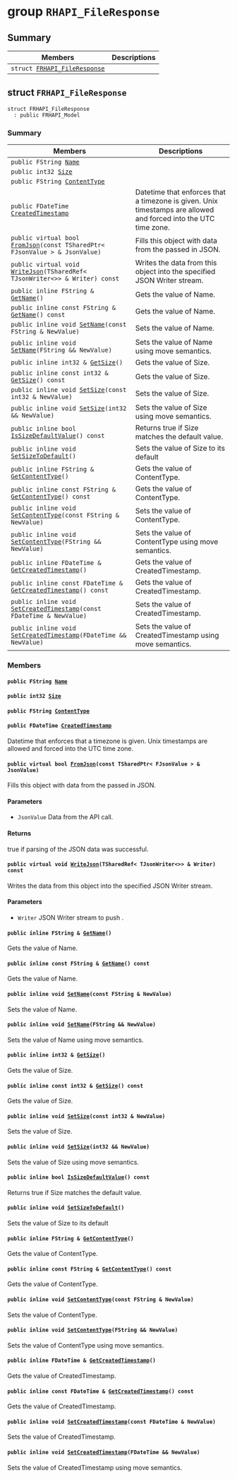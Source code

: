 # group `RHAPI_FileResponse` <a id="group__RHAPI__FileResponse"></a>

## Summary

 Members                        | Descriptions                                
--------------------------------|---------------------------------------------
`struct `[`FRHAPI_FileResponse`](#structFRHAPI__FileResponse) | 

## struct `FRHAPI_FileResponse` <a id="structFRHAPI__FileResponse"></a>

```
struct FRHAPI_FileResponse
  : public FRHAPI_Model
```

### Summary

 Members                        | Descriptions                                
--------------------------------|---------------------------------------------
`public FString `[`Name`](#structFRHAPI__FileResponse_1a435d253c1dedbfea366457c8eee9aca9) | 
`public int32 `[`Size`](#structFRHAPI__FileResponse_1a5bad6f39bc7893caf0eb5e7b834bcef3) | 
`public FString `[`ContentType`](#structFRHAPI__FileResponse_1a5a3fc5a9ae9529bcec5a87b01178bd3e) | 
`public FDateTime `[`CreatedTimestamp`](#structFRHAPI__FileResponse_1ae862f97e31ca9b769a5b3b1c1e104fdd) | Datetime that enforces that a timezone is given. Unix timestamps are allowed and forced into the UTC time zone.
`public virtual bool `[`FromJson`](#structFRHAPI__FileResponse_1a46d972855e7ba94080ed79672ffbd217)`(const TSharedPtr< FJsonValue > & JsonValue)` | Fills this object with data from the passed in JSON.
`public virtual void `[`WriteJson`](#structFRHAPI__FileResponse_1ad140087173cf29fe5b4be8e148b0f71b)`(TSharedRef< TJsonWriter<>> & Writer) const` | Writes the data from this object into the specified JSON Writer stream.
`public inline FString & `[`GetName`](#structFRHAPI__FileResponse_1aa4e55ba624a6ed72cd8462f8061bf4ba)`()` | Gets the value of Name.
`public inline const FString & `[`GetName`](#structFRHAPI__FileResponse_1a9f5b6e88c05a336654f519ab9c84973c)`() const` | Gets the value of Name.
`public inline void `[`SetName`](#structFRHAPI__FileResponse_1a9c5ee25fd63e4b1a0ba51845038c8371)`(const FString & NewValue)` | Sets the value of Name.
`public inline void `[`SetName`](#structFRHAPI__FileResponse_1a6f7330d622cbec795398d357a3bae33b)`(FString && NewValue)` | Sets the value of Name using move semantics.
`public inline int32 & `[`GetSize`](#structFRHAPI__FileResponse_1a20c9b436278aeb0efb90abc51be0d1bb)`()` | Gets the value of Size.
`public inline const int32 & `[`GetSize`](#structFRHAPI__FileResponse_1afc9f0a2d4305d823f1cef3840b4d5200)`() const` | Gets the value of Size.
`public inline void `[`SetSize`](#structFRHAPI__FileResponse_1a56bf6d6c7f130023bc5817d37faf8420)`(const int32 & NewValue)` | Sets the value of Size.
`public inline void `[`SetSize`](#structFRHAPI__FileResponse_1aeadb4a3b15058253e148fbbc3cfaf8f0)`(int32 && NewValue)` | Sets the value of Size using move semantics.
`public inline bool `[`IsSizeDefaultValue`](#structFRHAPI__FileResponse_1a53731a77c1b7fafb991b976576e34bdb)`() const` | Returns true if Size matches the default value.
`public inline void `[`SetSizeToDefault`](#structFRHAPI__FileResponse_1a197e08b0f788382c8078833a9fd7e470)`()` | Sets the value of Size to its default
`public inline FString & `[`GetContentType`](#structFRHAPI__FileResponse_1ac61921814e7ca240bbe14d10018f2f7d)`()` | Gets the value of ContentType.
`public inline const FString & `[`GetContentType`](#structFRHAPI__FileResponse_1a6e27c951c88051828e75bc9a1b0f6f9d)`() const` | Gets the value of ContentType.
`public inline void `[`SetContentType`](#structFRHAPI__FileResponse_1a964013e8c8681bb566f2666cbd9208b9)`(const FString & NewValue)` | Sets the value of ContentType.
`public inline void `[`SetContentType`](#structFRHAPI__FileResponse_1abef9d54c6f5c63f3d55a10c2dc2954dc)`(FString && NewValue)` | Sets the value of ContentType using move semantics.
`public inline FDateTime & `[`GetCreatedTimestamp`](#structFRHAPI__FileResponse_1a9c561dfa870c2190471045259e0dfd05)`()` | Gets the value of CreatedTimestamp.
`public inline const FDateTime & `[`GetCreatedTimestamp`](#structFRHAPI__FileResponse_1ab7ee2e7c22aaaaee4ae4a0d74c03a096)`() const` | Gets the value of CreatedTimestamp.
`public inline void `[`SetCreatedTimestamp`](#structFRHAPI__FileResponse_1a1731b5be88a1b4baa844af74490fac48)`(const FDateTime & NewValue)` | Sets the value of CreatedTimestamp.
`public inline void `[`SetCreatedTimestamp`](#structFRHAPI__FileResponse_1aceef407f09b876099521a93eb91fa3d4)`(FDateTime && NewValue)` | Sets the value of CreatedTimestamp using move semantics.

### Members

#### `public FString `[`Name`](#structFRHAPI__FileResponse_1a435d253c1dedbfea366457c8eee9aca9) <a id="structFRHAPI__FileResponse_1a435d253c1dedbfea366457c8eee9aca9"></a>

#### `public int32 `[`Size`](#structFRHAPI__FileResponse_1a5bad6f39bc7893caf0eb5e7b834bcef3) <a id="structFRHAPI__FileResponse_1a5bad6f39bc7893caf0eb5e7b834bcef3"></a>

#### `public FString `[`ContentType`](#structFRHAPI__FileResponse_1a5a3fc5a9ae9529bcec5a87b01178bd3e) <a id="structFRHAPI__FileResponse_1a5a3fc5a9ae9529bcec5a87b01178bd3e"></a>

#### `public FDateTime `[`CreatedTimestamp`](#structFRHAPI__FileResponse_1ae862f97e31ca9b769a5b3b1c1e104fdd) <a id="structFRHAPI__FileResponse_1ae862f97e31ca9b769a5b3b1c1e104fdd"></a>

Datetime that enforces that a timezone is given. Unix timestamps are allowed and forced into the UTC time zone.

#### `public virtual bool `[`FromJson`](#structFRHAPI__FileResponse_1a46d972855e7ba94080ed79672ffbd217)`(const TSharedPtr< FJsonValue > & JsonValue)` <a id="structFRHAPI__FileResponse_1a46d972855e7ba94080ed79672ffbd217"></a>

Fills this object with data from the passed in JSON.

#### Parameters
* `JsonValue` Data from the API call.

#### Returns
true if parsing of the JSON data was successful.

#### `public virtual void `[`WriteJson`](#structFRHAPI__FileResponse_1ad140087173cf29fe5b4be8e148b0f71b)`(TSharedRef< TJsonWriter<>> & Writer) const` <a id="structFRHAPI__FileResponse_1ad140087173cf29fe5b4be8e148b0f71b"></a>

Writes the data from this object into the specified JSON Writer stream.

#### Parameters
* `Writer` JSON Writer stream to push .

#### `public inline FString & `[`GetName`](#structFRHAPI__FileResponse_1aa4e55ba624a6ed72cd8462f8061bf4ba)`()` <a id="structFRHAPI__FileResponse_1aa4e55ba624a6ed72cd8462f8061bf4ba"></a>

Gets the value of Name.

#### `public inline const FString & `[`GetName`](#structFRHAPI__FileResponse_1a9f5b6e88c05a336654f519ab9c84973c)`() const` <a id="structFRHAPI__FileResponse_1a9f5b6e88c05a336654f519ab9c84973c"></a>

Gets the value of Name.

#### `public inline void `[`SetName`](#structFRHAPI__FileResponse_1a9c5ee25fd63e4b1a0ba51845038c8371)`(const FString & NewValue)` <a id="structFRHAPI__FileResponse_1a9c5ee25fd63e4b1a0ba51845038c8371"></a>

Sets the value of Name.

#### `public inline void `[`SetName`](#structFRHAPI__FileResponse_1a6f7330d622cbec795398d357a3bae33b)`(FString && NewValue)` <a id="structFRHAPI__FileResponse_1a6f7330d622cbec795398d357a3bae33b"></a>

Sets the value of Name using move semantics.

#### `public inline int32 & `[`GetSize`](#structFRHAPI__FileResponse_1a20c9b436278aeb0efb90abc51be0d1bb)`()` <a id="structFRHAPI__FileResponse_1a20c9b436278aeb0efb90abc51be0d1bb"></a>

Gets the value of Size.

#### `public inline const int32 & `[`GetSize`](#structFRHAPI__FileResponse_1afc9f0a2d4305d823f1cef3840b4d5200)`() const` <a id="structFRHAPI__FileResponse_1afc9f0a2d4305d823f1cef3840b4d5200"></a>

Gets the value of Size.

#### `public inline void `[`SetSize`](#structFRHAPI__FileResponse_1a56bf6d6c7f130023bc5817d37faf8420)`(const int32 & NewValue)` <a id="structFRHAPI__FileResponse_1a56bf6d6c7f130023bc5817d37faf8420"></a>

Sets the value of Size.

#### `public inline void `[`SetSize`](#structFRHAPI__FileResponse_1aeadb4a3b15058253e148fbbc3cfaf8f0)`(int32 && NewValue)` <a id="structFRHAPI__FileResponse_1aeadb4a3b15058253e148fbbc3cfaf8f0"></a>

Sets the value of Size using move semantics.

#### `public inline bool `[`IsSizeDefaultValue`](#structFRHAPI__FileResponse_1a53731a77c1b7fafb991b976576e34bdb)`() const` <a id="structFRHAPI__FileResponse_1a53731a77c1b7fafb991b976576e34bdb"></a>

Returns true if Size matches the default value.

#### `public inline void `[`SetSizeToDefault`](#structFRHAPI__FileResponse_1a197e08b0f788382c8078833a9fd7e470)`()` <a id="structFRHAPI__FileResponse_1a197e08b0f788382c8078833a9fd7e470"></a>

Sets the value of Size to its default

#### `public inline FString & `[`GetContentType`](#structFRHAPI__FileResponse_1ac61921814e7ca240bbe14d10018f2f7d)`()` <a id="structFRHAPI__FileResponse_1ac61921814e7ca240bbe14d10018f2f7d"></a>

Gets the value of ContentType.

#### `public inline const FString & `[`GetContentType`](#structFRHAPI__FileResponse_1a6e27c951c88051828e75bc9a1b0f6f9d)`() const` <a id="structFRHAPI__FileResponse_1a6e27c951c88051828e75bc9a1b0f6f9d"></a>

Gets the value of ContentType.

#### `public inline void `[`SetContentType`](#structFRHAPI__FileResponse_1a964013e8c8681bb566f2666cbd9208b9)`(const FString & NewValue)` <a id="structFRHAPI__FileResponse_1a964013e8c8681bb566f2666cbd9208b9"></a>

Sets the value of ContentType.

#### `public inline void `[`SetContentType`](#structFRHAPI__FileResponse_1abef9d54c6f5c63f3d55a10c2dc2954dc)`(FString && NewValue)` <a id="structFRHAPI__FileResponse_1abef9d54c6f5c63f3d55a10c2dc2954dc"></a>

Sets the value of ContentType using move semantics.

#### `public inline FDateTime & `[`GetCreatedTimestamp`](#structFRHAPI__FileResponse_1a9c561dfa870c2190471045259e0dfd05)`()` <a id="structFRHAPI__FileResponse_1a9c561dfa870c2190471045259e0dfd05"></a>

Gets the value of CreatedTimestamp.

#### `public inline const FDateTime & `[`GetCreatedTimestamp`](#structFRHAPI__FileResponse_1ab7ee2e7c22aaaaee4ae4a0d74c03a096)`() const` <a id="structFRHAPI__FileResponse_1ab7ee2e7c22aaaaee4ae4a0d74c03a096"></a>

Gets the value of CreatedTimestamp.

#### `public inline void `[`SetCreatedTimestamp`](#structFRHAPI__FileResponse_1a1731b5be88a1b4baa844af74490fac48)`(const FDateTime & NewValue)` <a id="structFRHAPI__FileResponse_1a1731b5be88a1b4baa844af74490fac48"></a>

Sets the value of CreatedTimestamp.

#### `public inline void `[`SetCreatedTimestamp`](#structFRHAPI__FileResponse_1aceef407f09b876099521a93eb91fa3d4)`(FDateTime && NewValue)` <a id="structFRHAPI__FileResponse_1aceef407f09b876099521a93eb91fa3d4"></a>

Sets the value of CreatedTimestamp using move semantics.

